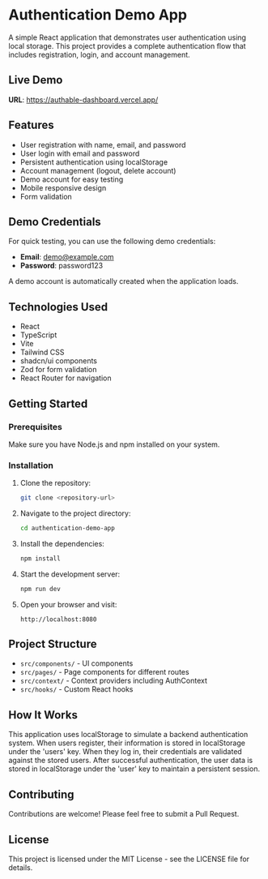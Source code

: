 
# Authentication Demo App

A simple React application that demonstrates user authentication using local storage. This project provides a complete authentication flow that includes registration, login, and account management.

## Live Demo

**URL**: https://authable-dashboard.vercel.app/

## Features

- User registration with name, email, and password
- User login with email and password
- Persistent authentication using localStorage
- Account management (logout, delete account)
- Demo account for easy testing
- Mobile responsive design
- Form validation

## Demo Credentials

For quick testing, you can use the following demo credentials:

- **Email**: demo@example.com
- **Password**: password123

A demo account is automatically created when the application loads.

## Technologies Used

- React
- TypeScript
- Vite
- Tailwind CSS
- shadcn/ui components
- Zod for form validation
- React Router for navigation

## Getting Started

### Prerequisites

Make sure you have Node.js and npm installed on your system.

### Installation

1. Clone the repository:
   ```sh
   git clone <repository-url>
   ```

2. Navigate to the project directory:
   ```sh
   cd authentication-demo-app
   ```

3. Install the dependencies:
   ```sh
   npm install
   ```

4. Start the development server:
   ```sh
   npm run dev
   ```

5. Open your browser and visit:
   ```
   http://localhost:8080
   ```

## Project Structure

- `src/components/` - UI components
- `src/pages/` - Page components for different routes
- `src/context/` - Context providers including AuthContext
- `src/hooks/` - Custom React hooks

## How It Works

This application uses localStorage to simulate a backend authentication system. When users register, their information is stored in localStorage under the 'users' key. When they log in, their credentials are validated against the stored users. After successful authentication, the user data is stored in localStorage under the 'user' key to maintain a persistent session.

## Contributing

Contributions are welcome! Please feel free to submit a Pull Request.

## License

This project is licensed under the MIT License - see the LICENSE file for details.
